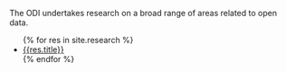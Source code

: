 ---
---
<p>The ODI undertakes research on a broad range of areas related to open data.</p>

<ul>
{% for res in site.research %}
  <li><a href='{{res.url}}'>{{res.title}}</a></li>
{% endfor %}
</ul>

